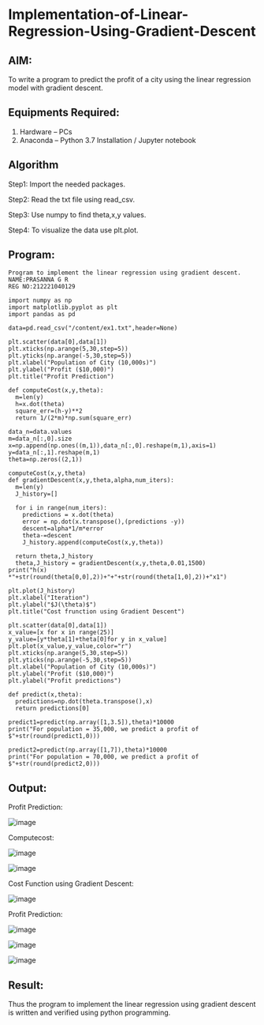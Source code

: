 # Implementation-of-Linear-Regression-Using-Gradient-Descent

## AIM:
To write a program to predict the profit of a city using the linear regression model with gradient descent.

## Equipments Required:
1. Hardware – PCs
2. Anaconda – Python 3.7 Installation / Jupyter notebook

## Algorithm
Step1:
Import the needed packages.

Step2:
Read the txt file using read_csv.

Step3:
Use numpy to find theta,x,y values.

Step4:
To visualize the data use plt.plot.

## Program:
```
Program to implement the linear regression using gradient descent.
NAME:PRASANNA G R 
REG NO:212221040129
```
```
import numpy as np
import matplotlib.pyplot as plt
import pandas as pd

data=pd.read_csv("/content/ex1.txt",header=None)

plt.scatter(data[0],data[1])
plt.xticks(np.arange(5,30,step=5))
plt.yticks(np.arange(-5,30,step=5))
plt.xlabel("Population of City (10,000s)")
plt.ylabel("Profit ($10,000)")
plt.title("Profit Prediction")

def computeCost(x,y,theta):
  m=len(y)
  h=x.dot(theta)
  square_err=(h-y)**2
  return 1/(2*m)*np.sum(square_err)
  
data_n=data.values
m=data_n[:,0].size
x=np.append(np.ones((m,1)),data_n[:,0].reshape(m,1),axis=1)
y=data_n[:,1].reshape(m,1)
theta=np.zeros((2,1))

computeCost(x,y,theta)
def gradientDescent(x,y,theta,alpha,num_iters):
  m=len(y)
  J_history=[]

  for i in range(num_iters):
    predictions = x.dot(theta)
    error = np.dot(x.transpose(),(predictions -y))
    descent=alpha*1/m*error
    theta-=descent
    J_history.append(computeCost(x,y,theta))

  return theta,J_history
  theta,J_history = gradientDescent(x,y,theta,0.01,1500)
print("h(x) *"+str(round(theta[0,0],2))+"+"+str(round(theta[1,0],2))+"x1")

plt.plot(J_history)
plt.xlabel("Iteration")
plt.ylabel("$J(\theta)$")
plt.title("Cost frunction using Gradient Descent")

plt.scatter(data[0],data[1])
x_value=[x for x in range(25)]
y_value=[y*theta[1]+theta[0]for y in x_value]
plt.plot(x_value,y_value,color="r")
plt.xticks(np.arange(5,30,step=5))
plt.yticks(np.arange(-5,30,step=5))
plt.xlabel("Population of City (10,000s)")
plt.ylabel("Profit ($10,000)")
plt.ylabel("Profit predictions")

def predict(x,theta):
  predictions=np.dot(theta.transpose(),x)
  return predictions[0]

predict1=predict(np.array([1,3.5]),theta)*10000
print("For population = 35,000, we predict a profit of $"+str(round(predict1,0)))

predict2=predict(np.array([1,7]),theta)*10000
print("For population = 70,000, we predict a profit of $"+str(round(predict2,0)))
```

## Output:


Profit Prediction:




![image](https://github.com/KARTHICKRAJM84/Implementation-of-Linear-Regression-Using-Gradient-Descent/assets/128134963/63895cc7-a4c8-46fd-bbd2-612047a8bcec)


Computecost:



![image](https://github.com/KARTHICKRAJM84/Implementation-of-Linear-Regression-Using-Gradient-Descent/assets/128134963/058812b6-dd72-436f-852d-958f3dfa6e4e)




![image](https://github.com/KARTHICKRAJM84/Implementation-of-Linear-Regression-Using-Gradient-Descent/assets/128134963/adfd6b58-743e-431f-9d37-75f6074dc4b5)



Cost Function using Gradient Descent:



![image](https://github.com/KARTHICKRAJM84/Implementation-of-Linear-Regression-Using-Gradient-Descent/assets/128134963/576898f3-dedb-44ac-bb9a-79f860df8dc0)


Profit Prediction:


![image](https://github.com/KARTHICKRAJM84/Implementation-of-Linear-Regression-Using-Gradient-Descent/assets/128134963/2e453d55-25dd-4731-a391-184ec19328b3)



![image](https://github.com/KARTHICKRAJM84/Implementation-of-Linear-Regression-Using-Gradient-Descent/assets/128134963/86e17f1c-cf23-4224-a4f8-7940545eaafb)


![image](https://github.com/KARTHICKRAJM84/Implementation-of-Linear-Regression-Using-Gradient-Descent/assets/128134963/79ae251a-5ed1-4414-8998-553440d20fe8)



## Result:
Thus the program to implement the linear regression using gradient descent is written and verified using python programming.
